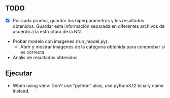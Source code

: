 
## TODO
- [x] Por cada prueba, guardar los hiperparámetros y los resultados obtenidos. Guardar esta información separada en diferentes archivos de acuerdo a la estructura de la NN.
- Probar modelo con imagenes (run_model.py).
    - Abrir y mostrar imágenes de la categoría obtenida para comprobar si es correcta.
- Anális de resultados obtenidos.

## Ejecutar
- When using venv: Don't use "python" alias, use python3.12 binary name instead.

